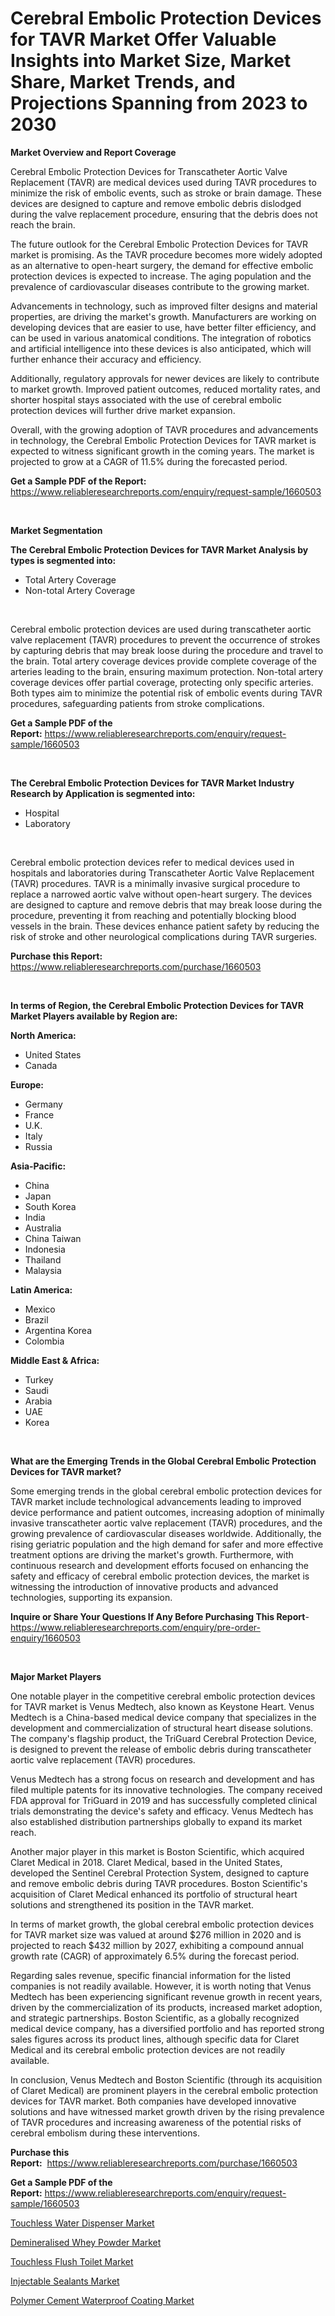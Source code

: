 <p><h1>Cerebral Embolic Protection Devices for TAVR Market Offer Valuable Insights into Market Size, Market Share, Market Trends, and Projections Spanning from 2023 to 2030</h1></p><p><strong>Market Overview and Report Coverage</strong></p>
<p><p>Cerebral Embolic Protection Devices for Transcatheter Aortic Valve Replacement (TAVR) are medical devices used during TAVR procedures to minimize the risk of embolic events, such as stroke or brain damage. These devices are designed to capture and remove embolic debris dislodged during the valve replacement procedure, ensuring that the debris does not reach the brain.</p><p>The future outlook for the Cerebral Embolic Protection Devices for TAVR market is promising. As the TAVR procedure becomes more widely adopted as an alternative to open-heart surgery, the demand for effective embolic protection devices is expected to increase. The aging population and the prevalence of cardiovascular diseases contribute to the growing market.</p><p>Advancements in technology, such as improved filter designs and material properties, are driving the market's growth. Manufacturers are working on developing devices that are easier to use, have better filter efficiency, and can be used in various anatomical conditions. The integration of robotics and artificial intelligence into these devices is also anticipated, which will further enhance their accuracy and efficiency.</p><p>Additionally, regulatory approvals for newer devices are likely to contribute to market growth. Improved patient outcomes, reduced mortality rates, and shorter hospital stays associated with the use of cerebral embolic protection devices will further drive market expansion.</p><p>Overall, with the growing adoption of TAVR procedures and advancements in technology, the Cerebral Embolic Protection Devices for TAVR market is expected to witness significant growth in the coming years. The market is projected to grow at a CAGR of 11.5% during the forecasted period.</p></p>
<p><strong>Get a Sample PDF of the Report:</strong> <a href="https://www.reliableresearchreports.com/enquiry/request-sample/1660503">https://www.reliableresearchreports.com/enquiry/request-sample/1660503</a></p>
<p>&nbsp;</p>
<p><strong>Market Segmentation</strong></p>
<p><strong>The Cerebral Embolic Protection Devices for TAVR Market Analysis by types is segmented into:</strong></p>
<p><ul><li>Total Artery Coverage</li><li>Non-total Artery Coverage</li></ul></p>
<p>&nbsp;</p>
<p><p>Cerebral embolic protection devices are used during transcatheter aortic valve replacement (TAVR) procedures to prevent the occurrence of strokes by capturing debris that may break loose during the procedure and travel to the brain. Total artery coverage devices provide complete coverage of the arteries leading to the brain, ensuring maximum protection. Non-total artery coverage devices offer partial coverage, protecting only specific arteries. Both types aim to minimize the potential risk of embolic events during TAVR procedures, safeguarding patients from stroke complications.</p></p>
<p><strong>Get a Sample PDF of the Report:</strong>&nbsp;<a href="https://www.reliableresearchreports.com/enquiry/request-sample/1660503">https://www.reliableresearchreports.com/enquiry/request-sample/1660503</a></p>
<p>&nbsp;</p>
<p><strong>The Cerebral Embolic Protection Devices for TAVR Market Industry Research by Application is segmented into:</strong></p>
<p><ul><li>Hospital</li><li>Laboratory</li></ul></p>
<p>&nbsp;</p>
<p><p>Cerebral embolic protection devices refer to medical devices used in hospitals and laboratories during Transcatheter Aortic Valve Replacement (TAVR) procedures. TAVR is a minimally invasive surgical procedure to replace a narrowed aortic valve without open-heart surgery. The devices are designed to capture and remove debris that may break loose during the procedure, preventing it from reaching and potentially blocking blood vessels in the brain. These devices enhance patient safety by reducing the risk of stroke and other neurological complications during TAVR surgeries.</p></p>
<p><strong>Purchase this Report:</strong>&nbsp; <a href="https://www.reliableresearchreports.com/purchase/1660503">https://www.reliableresearchreports.com/purchase/1660503</a></p>
<p>&nbsp;</p>
<p><strong>In terms of Region, the Cerebral Embolic Protection Devices for TAVR Market Players available by Region are:</strong></p>
<p>
    <p> <strong> North America: </strong>
        <ul>
            <li>United States</li>
            <li>Canada</li>
        </ul>
        </p> 
    <p> <strong> Europe: </strong>
        <ul>
            <li>Germany</li>
            <li>France</li>
            <li>U.K.</li>
            <li>Italy</li>
            <li>Russia</li>
        </ul>
        </p> 
    <p> <strong> Asia-Pacific: </strong>
        <ul>
            <li>China</li>
            <li>Japan</li>
            <li>South Korea</li>
            <li>India</li>
            <li>Australia</li>
            <li>China Taiwan</li>
            <li>Indonesia</li>
            <li>Thailand</li>
            <li>Malaysia</li>
        </ul>
        </p> 
    <p> <strong> Latin America: </strong>
        <ul>
            <li>Mexico</li>
            <li>Brazil</li>
            <li>Argentina Korea</li>
            <li>Colombia</li>
        </ul>
        </p> 
    <p> <strong> Middle East & Africa: </strong>
        <ul>
            <li>Turkey</li>
            <li>Saudi</li>
            <li>Arabia</li>
            <li>UAE</li>
            <li>Korea</li>
        </ul>
    </p>
    </p>
<p>&nbsp;</p>
<p><strong>What are the Emerging Trends in the Global Cerebral Embolic Protection Devices for TAVR market?</strong></p>
<p><p>Some emerging trends in the global cerebral embolic protection devices for TAVR market include technological advancements leading to improved device performance and patient outcomes, increasing adoption of minimally invasive transcatheter aortic valve replacement (TAVR) procedures, and the growing prevalence of cardiovascular diseases worldwide. Additionally, the rising geriatric population and the high demand for safer and more effective treatment options are driving the market's growth. Furthermore, with continuous research and development efforts focused on enhancing the safety and efficacy of cerebral embolic protection devices, the market is witnessing the introduction of innovative products and advanced technologies, supporting its expansion.</p></p>
<p><strong>Inquire or Share Your Questions If Any Before Purchasing This Report</strong>- <a href="https://www.reliableresearchreports.com/enquiry/pre-order-enquiry/1660503">https://www.reliableresearchreports.com/enquiry/pre-order-enquiry/1660503</a></p>
<p>&nbsp;</p>
<p><strong>Major Market Players</strong></p>
<p><p>One notable player in the competitive cerebral embolic protection devices for TAVR market is Venus Medtech, also known as Keystone Heart. Venus Medtech is a China-based medical device company that specializes in the development and commercialization of structural heart disease solutions. The company's flagship product, the TriGuard Cerebral Protection Device, is designed to prevent the release of embolic debris during transcatheter aortic valve replacement (TAVR) procedures. </p><p>Venus Medtech has a strong focus on research and development and has filed multiple patents for its innovative technologies. The company received FDA approval for TriGuard in 2019 and has successfully completed clinical trials demonstrating the device's safety and efficacy. Venus Medtech has also established distribution partnerships globally to expand its market reach.</p><p>Another major player in this market is Boston Scientific, which acquired Claret Medical in 2018. Claret Medical, based in the United States, developed the Sentinel Cerebral Protection System, designed to capture and remove embolic debris during TAVR procedures. Boston Scientific's acquisition of Claret Medical enhanced its portfolio of structural heart solutions and strengthened its position in the TAVR market.</p><p>In terms of market growth, the global cerebral embolic protection devices for TAVR market size was valued at around $276 million in 2020 and is projected to reach $432 million by 2027, exhibiting a compound annual growth rate (CAGR) of approximately 6.5% during the forecast period.</p><p>Regarding sales revenue, specific financial information for the listed companies is not readily available. However, it is worth noting that Venus Medtech has been experiencing significant revenue growth in recent years, driven by the commercialization of its products, increased market adoption, and strategic partnerships. Boston Scientific, as a globally recognized medical device company, has a diversified portfolio and has reported strong sales figures across its product lines, although specific data for Claret Medical and its cerebral embolic protection devices are not readily available.</p><p>In conclusion, Venus Medtech and Boston Scientific (through its acquisition of Claret Medical) are prominent players in the cerebral embolic protection devices for TAVR market. Both companies have developed innovative solutions and have witnessed market growth driven by the rising prevalence of TAVR procedures and increasing awareness of the potential risks of cerebral embolism during these interventions.</p></p>
<p><strong>Purchase this Report:</strong>&nbsp;&nbsp;<a href="https://www.reliableresearchreports.com/purchase/1660503">https://www.reliableresearchreports.com/purchase/1660503</a></p>
<p></p>
<p><strong>Get a Sample PDF of the Report:</strong>&nbsp;<a href="https://www.reliableresearchreports.com/enquiry/request-sample/1660503">https://www.reliableresearchreports.com/enquiry/request-sample/1660503</a></p>
<p><p><a href="https://www.linkedin.com/pulse/touchless-water-dispenser-market-share-amp-new-trends-analysis-lywae/">Touchless Water Dispenser Market</a></p><p><a href="https://medium.com/@freedayundt/demineralised-whey-powder-market-exploring-market-share-market-trends-and-future-growth-2a9024203af7">Demineralised Whey Powder Market</a></p><p><a href="https://www.linkedin.com/pulse/touchless-flush-toilet-market-share-amp-new-trends-analysis-report-jxdpe/">Touchless Flush Toilet Market</a></p><p><a href="https://github.com/ruslanpoljakovrd177/Market-Research-Report-List-1/blob/main/injectable-sealants-market.md">Injectable Sealants Market</a></p><p><a href="https://medium.com/@josueherzog/polymer-cement-waterproof-coating-market-insight-market-trends-growth-forecasted-from-2023-to-b33595af7995">Polymer Cement Waterproof Coating Market</a></p></p>